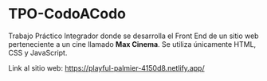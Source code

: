 # TPO-CodoACodo
Trabajo Práctico Integrador donde se desarrolla el Front End de un sitio web perteneciente
a un cine llamado **Max Cinema**. Se utiliza únicamente HTML, CSS y JavaScript.

Link al sitio web: https://playful-palmier-4150d8.netlify.app/
